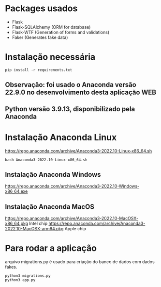 # Packages usados

* Flask 
* Flask-SQLAlchemy (ORM for database)
* Flask-WTF (Generation of forms and validations)
* Faker (Generates fake data)

# Instalação necessária
```
pip install -r requirements.txt
```
## Observação: foi usado o Anaconda versão 22.9.0 no desenvolvimento desta aplicação WEB
## Python versão 3.9.13, disponibilizado pela Anaconda

# Instalação Anaconda Linux
https://repo.anaconda.com/archive/Anaconda3-2022.10-Linux-x86_64.sh
```
bash Anaconda3-2022.10-Linux-x86_64.sh
```
## Instalação Anaconda Windows
https://repo.anaconda.com/archive/Anaconda3-2022.10-Windows-x86_64.exe
## Instalação Anaconda MacOS
https://repo.anaconda.com/archive/Anaconda3-2022.10-MacOSX-x86_64.pkg  Intel chip
https://repo.anaconda.com/archive/Anaconda3-2022.10-MacOSX-arm64.pkg   Apple chip
 
# Para rodar a aplicação
arquivo migrations.py é usado para criação do banco de dados com dados fakes.
```
python3 migrations.py 
python3 app.py
```

